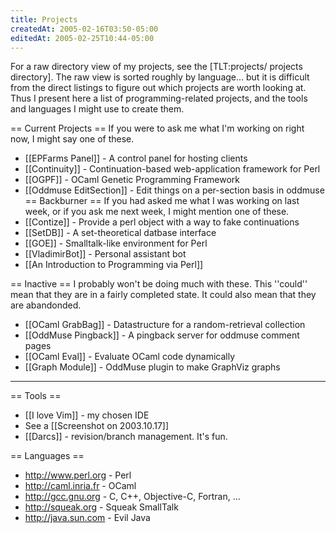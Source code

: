 ```yaml
---
title: Projects
createdAt: 2005-02-16T03:50-05:00
editedAt: 2005-02-25T10:44-05:00
---
```


For a raw directory view of my projects, see the [TLT:projects/ projects directory].  The raw view is sorted roughly by language... but it is difficult from the direct listings to figure out which projects are worth looking at. Thus I present here a list of programming-related projects, and the tools and languages I might use to create them.

== Current Projects ==
If you were to ask me what I'm working on right now, I might say one of these.
* [[EPFarms Panel]] - A control panel for hosting clients
* [[Continuity]] - Continuation-based web-application framework for Perl
* [[OGPF]] - OCaml Genetic Programming Framework
* [[Oddmuse EditSection]] - Edit things on a per-section basis in oddmuse
== Backburner ==
If you had asked me what I was working on last week, or if you ask me next week, I might mention one of these.
* [[Contize]] - Provide a perl object with a way to fake continuations
* [[SetDB]] - A set-theoretical datbase interface
* [[GOE]] - Smalltalk-like environment for Perl
* [[VladimirBot]] - Personal assistant bot
* [[An Introduction to Programming via Perl]]

== Inactive ==
I probably won't be doing much with these. This ''could'' mean that they are in a fairly completed state. It could also mean that they are abandonded.
* [[OCaml GrabBag]] - Datastructure for a random-retrieval collection
* [[OddMuse Pingback]] - A pingback server for oddmuse comment pages
* [[OCaml Eval]] - Evaluate OCaml code dynamically
* [[Graph Module]] - OddMuse plugin to make GraphViz graphs

----

== Tools ==
* [[I love Vim]] - my chosen IDE
* See a [[Screenshot on 2003.10.17]]
* [[Darcs]] - revision/branch management. It's fun.

== Languages ==
* http://www.perl.org - Perl
* http://caml.inria.fr - OCaml
* http://gcc.gnu.org - C, C++, Objective-C, Fortran, ...
* http://squeak.org - Squeak SmallTalk
* http://java.sun.com - Evil Java


